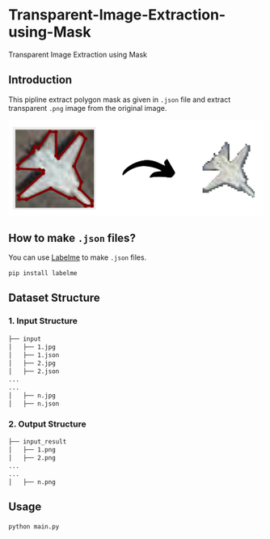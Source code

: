 # Transparent-Image-Extraction-using-Mask
 Transparent Image Extraction using Mask

## Introduction
This pipline extract polygon mask as given in `.json` file and extract transparent `.png` image from the original image.

![](./snips/trans_img_extact.png)

## How to make `.json` files?
You can use [Labelme](https://github.com/wkentaro/labelme) to make `.json` files.
```
pip install labelme
```

## Dataset Structure

### 1. Input Structure
```
├── input
│   ├── 1.jpg
│   ├── 1.json
│   ├── 2.jpg
│   ├── 2.json
...
...
│   ├── n.jpg
│   ├── n.json
```

### 2. Output Structure
```
├── input_result
│   ├── 1.png
│   ├── 2.png
...
...
│   ├── n.png
```

## Usage
```
python main.py
```